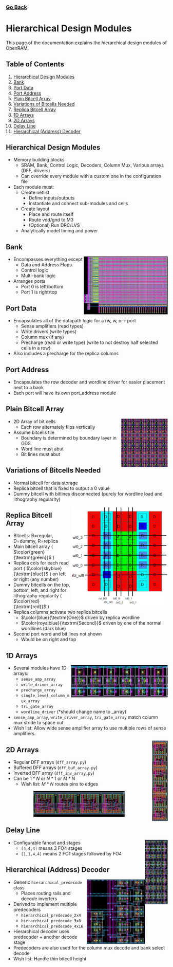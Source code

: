 ### [Go Back](./index.md#table-of-contents)

# Hierarchical Design Modules
This page of the documentation explains the hierarchical design modules of OpenRAM.



## Table of Contents
1. [Hierarchical Design Modules](#hierarchical-design-modules-1)
1. [Bank](#bank)
1. [Port Data](#port-data)
1. [Port Address](#port-address)
1. [Plain Bitcell Array](#plain-bitcell-array)
1. [Variations of Bitcells Needed](#variations-of-bitcells-needed)
1. [Replica Bitcell Array](#replica-bitcell-array)
1. [1D Arrays](#1d-arrays)
1. [2D Arrays](#2d-arrays)
1. [Delay Line](#delay-line)
1. [Hierarchical (Address) Decoder](#hierarchical-address-decoder)



## Hierarchical Design Modules
* Memory building blocks
    * SRAM, Bank, Control Logic, Decoders, Column Mux, Various arrays (DFF, drivers)
    * Can override every module with a custom one in the configuration file
* Each module must:
    * Create netlist
        * Define inputs/outputs
        * Instantiate and connect sub-modules and cells
    * Create layout
        * Place and route itself
        * Route vdd/gnd to M3
        * (Optional) Run DRC/LVS
    * Analytically model timing and power



## Bank
<img align="right" height="180" src="../assets/images/design_modules/bank.png">

* Encompasses everything except
    * Data and Address Flops
    * Control logic
    * Multi-bank logic
* Arranges ports
    * Port 0 is left/bottom
    * Port 1 is right/top



## Port Data
* Encapsulates all of the datapath logic for a rw, w, or r port
    * Sense amplifiers (read types)
    * Write drivers (write types)
    * Column mux (if any)
    * Precharge (read or write type) (write to not destroy half selected cells in a row)
* Also includes a precharge for the replica columns



## Port Address
* Encapsulates the row decoder and wordline driver for easier placement next to a bank
* Each port will have its own port\_address module 



## Plain Bitcell Array
<img align="right" height="150" src="../assets/images/design_modules/bitcell_array.png">

* 2D Array of bit cells
    * Each row alternately flips vertically
* Assume bitcells tile
    * Boundary is determined by boundary layer in GDS
    * Word line must abut
    * Bit lines must abut



## Variations of Bitcells Needed
* Normal bitcell for data storage
* Replica bitcell that is fixed to output a 0 value
* Dummy bitcell with bitlines disconnected (purely for wordline load and lithography regularity)

<img align="right" width=300 src="../assets/images/design_modules/replica_bitcell_array.png">



## Replica Bitcell Array
* Bitcells: B=regular, D=dummy, R=replica
* Main bitcell array ( $\color{green}{\textrm{green}}$ )
* Replica cols for each read port ( $\color{skyblue}{\textrm{blue}}$ ) on left or right (any number)
* Dummy bitcells on the top, bottom, left, and right for lithography regularity ( $\color{red}{\textrm{red}}$ )
* Replica columns activate two replica bitcells
    * $\color{blue}{\textrm{One}}$ driven by replica wordline
    * $\color{royalblue}{\textrm{Second}}$ driven by one of the normal wordlines (dark blue)
* Second port word and bit lines not shown
    * Would be on right and top



## 1D Arrays
<img align="right" height="100" src="../assets/images/design_modules/1d_array.png">

* Several modules have 1D arrays:
    * `sense_amp_array`
    * `write_driver_array`
    * `precharge_array`
    * `single_level_column_mux_array`
    * `tri_gate_array`
    * `wordline_driver` (*should change name to _array)
* `sense_amp_array`, `write_driver_array`, `tri_gate_array` match column mux stride to space out
* Wish list: Allow wide sense amplifier array to use multiple rows of sense amplifiers.



<img align="right" height="250" src="../assets/images/design_modules/2d_array_vertical.png">

## 2D Arrays
* Regular DFF arrays (`dff_array.py`)
* Buffered DFF arrays (`dff_buf_array.py`)
* Inverted DFF array (`dff_inv_array.py`)
* Can be $1*N$ or $N*1$ or $M*N$
    * Wish list: $M*N$ routes pins to edges

<p align="center">
    <img align="center" height="80" src="../assets/images/design_modules/2d_array_horizontal.png">
</p>



## Delay Line
<img align="right" height="200" src="../assets/images/design_modules/delay_line.png">

* Configurable fanout and stages
    * `[4,4,4]` means 3 FO4 stages
    * `[1,1,4,4]` means 2 FO1 stages followed by FO4



## Hierarchical (Address) Decoder
<img align="right" height="200" src="../assets/images/design_modules/address_decoder.png">

* Generic `hierarchical_predecode` class
    * Places routing rails and decode inverters
* Derived to implement multiple predecoders
    * `hierarchical_predecode_2x4`
    * `hierarchical_predecode_3x8`
    * `hierarchical_predecode_4x16`
* Hierarchical decoder uses predecoder + another decode stage
* Predecoders are also used for the column mux decode and bank select decode
* Wish list: Handle thin bitcell height